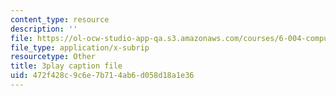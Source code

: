 ```yaml
---
content_type: resource
description: ''
file: https://ol-ocw-studio-app-qa.s3.amazonaws.com/courses/6-004-computation-structures-spring-2017/472f428c9c6e7b714ab6d058d18a1e36_ffgPLOLPCYU.srt
file_type: application/x-subrip
resourcetype: Other
title: 3play caption file
uid: 472f428c-9c6e-7b71-4ab6-d058d18a1e36
---
```

